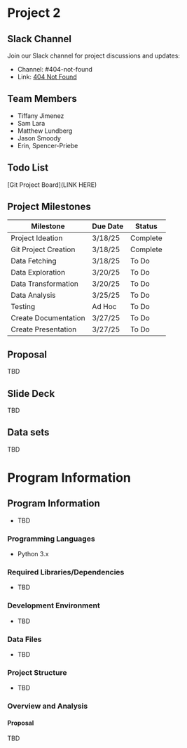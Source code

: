 # Project 2
## Slack Channel
Join our Slack channel for project discussions and updates:
- Channel: #404-not-found
- Link: [404 Not Found](https://aiptwestnovem-cki2893.slack.com/archives/C089LSTUQER)

## Team Members
- Tiffany Jimenez
- Sam Lara
- Matthew Lundberg
- Jason Smoody
- Erin, Spencer-Priebe 

 ## Todo List
 [Git Project Board](LINK HERE)
 
 ## Project Milestones

| Milestone | Due Date | Status |
|----------|----------|----------|
| Project Ideation | 3/18/25 | Complete |
| Git Project Creation | 3/18/25 | Complete |
| Data Fetching | 3/18/25 | To Do |
| Data Exploration | 3/20/25 | To Do |
| Data Transformation | 3/20/25 | To Do |
| Data Analysis | 3/25/25 | To Do |
| Testing | Ad Hoc | To Do |
| Create Documentation | 3/27/25 | To Do |
| Create Presentation | 3/27/25 | To Do |

 ## Proposal
  TBD

## Slide Deck
TBD

## Data sets
TBD

# Program Information 
## Program Information
- TBD

### Programming Languages
- Python 3.x

### Required Libraries/Dependencies
- TBD

### Development Environment
- TBD

### Data Files
- TBD

### Project Structure
- TBD

### Overview and Analysis
#### Proposal
TBD

